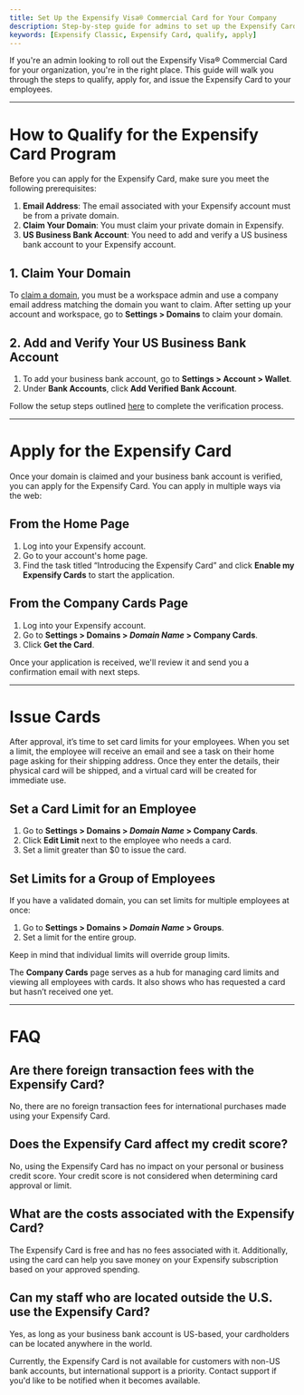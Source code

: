 ```yaml
---
title: Set Up the Expensify Visa® Commercial Card for Your Company  
description: Step-by-step guide for admins to set up the Expensify Card for their organization.
keywords: [Expensify Classic, Expensify Card, qualify, apply]
---
```


If you're an admin looking to roll out the Expensify Visa® Commercial Card for your organization, you're in the right place. This guide will walk you through the steps to qualify, apply for, and issue the Expensify Card to your employees.

---

# How to Qualify for the Expensify Card Program

Before you can apply for the Expensify Card, make sure you meet the following prerequisites:

1. **Email Address**: The email associated with your Expensify account must be from a private domain.
2. **Claim Your Domain**: You must claim your private domain in Expensify.
3. **US Business Bank Account**: You need to add and verify a US business bank account to your Expensify account.

## 1. Claim Your Domain

To [claim a domain](https://help.expensify.com/articles/expensify-classic/domains/Claim-And-Verify-A-Domain), you must be a workspace admin and use a company email address matching the domain you want to claim. After setting up your account and workspace, go to **Settings > Domains** to claim your domain.

## 2. Add and Verify Your US Business Bank Account

1. To add your business bank account, go to **Settings > Account > Wallet**.
2. Under **Bank Accounts**, click **Add Verified Bank Account**.

Follow the setup steps outlined [here](https://help.expensify.com/articles/expensify-classic/bank-accounts-and-payments/bank-accounts/Connect-US-Business-Bank-Account) to complete the verification process.

---

# Apply for the Expensify Card

Once your domain is claimed and your business bank account is verified, you can apply for the Expensify Card. You can apply in multiple ways via the web:

## From the Home Page

1. Log into your Expensify account.
2. Go to your account's home page.
3. Find the task titled “Introducing the Expensify Card” and click **Enable my Expensify Cards** to start the application.

## From the Company Cards Page

1. Log into your Expensify account.
2. Go to **Settings > Domains > _Domain Name_ > Company Cards**.
3. Click **Get the Card**.

Once your application is received, we'll review it and send you a confirmation email with next steps.

---

# Issue Cards

After approval, it’s time to set card limits for your employees. When you set a limit, the employee will receive an email and see a task on their home page asking for their shipping address. Once they enter the details, their physical card will be shipped, and a virtual card will be created for immediate use.

## Set a Card Limit for an Employee

1. Go to **Settings > Domains > _Domain Name_ > Company Cards**.
2. Click **Edit Limit** next to the employee who needs a card.
3. Set a limit greater than $0 to issue the card.

## Set Limits for a Group of Employees

If you have a validated domain, you can set limits for multiple employees at once:

1. Go to **Settings > Domains > _Domain Name_ > Groups**.
2. Set a limit for the entire group.

Keep in mind that individual limits will override group limits.

The **Company Cards** page serves as a hub for managing card limits and viewing all employees with cards. It also shows who has requested a card but hasn’t received one yet.

---

# FAQ

## Are there foreign transaction fees with the Expensify Card?

No, there are no foreign transaction fees for international purchases made using your Expensify Card.

## Does the Expensify Card affect my credit score?

No, using the Expensify Card has no impact on your personal or business credit score. Your credit score is not considered when determining card approval or limit.

## What are the costs associated with the Expensify Card?

The Expensify Card is free and has no fees associated with it. Additionally, using the card can help you save money on your Expensify subscription based on your approved spending.

## Can my staff who are located outside the U.S. use the Expensify Card?

Yes, as long as your business bank account is US-based, your cardholders can be located anywhere in the world.

Currently, the Expensify Card is not available for customers with non-US bank accounts, but international support is a priority. Contact support if you'd like to be notified when it becomes available.


